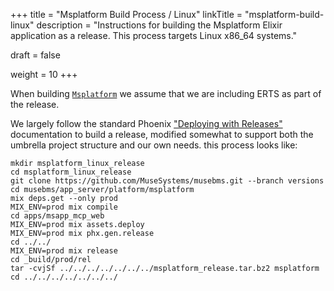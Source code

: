 +++
title = "Msplatform Build Process / Linux"
linkTitle = "msplatform-build-linux"
description = "Instructions for building the Msplatform Elixir application as a release.  This process targets Linux x86_64 systems."

draft = false

weight = 10
+++

When building <a href="/musebms/technical/system-components-list/#msplatform">`Msplatform`</a> we assume that we are including ERTS as part of the release.

We largely follow the standard Phoenix <a href="https://hexdocs.pm/phoenix/releases.html" target="_blank">"Deploying with Releases"</a> documentation to build a release, modified somewhat to support both the umbrella project structure and our own needs.  this process looks like:

```fish
mkdir msplatform_linux_release
cd msplatform_linux_release
git clone https://github.com/MuseSystems/musebms.git --branch versions
cd musebms/app_server/platform/msplatform
mix deps.get --only prod
MIX_ENV=prod mix compile
cd apps/msapp_mcp_web
MIX_ENV=prod mix assets.deploy
MIX_ENV=prod mix phx.gen.release
cd ../../
MIX_ENV=prod mix release
cd _build/prod/rel
tar -cvjSf ../../../../../../../msplatform_release.tar.bz2 msplatform
cd ../../../../../../../
```